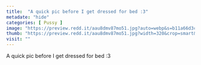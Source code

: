 ```yaml
---
title:  "A quick pic before I get dressed for bed :3"
metadate: "hide"
categories: [ Pussy ]
image: "https://preview.redd.it/aau8dmv87mo51.jpg?auto=webp&s=b11a66d3c345345f949dd172a6665cd12fdae350"
thumb: "https://preview.redd.it/aau8dmv87mo51.jpg?width=320&crop=smart&auto=webp&s=7a9f67ed0bf3442c150dffe5bd54fd26579405a8"
visit: ""
---
```

A quick pic before I get dressed for bed :3
